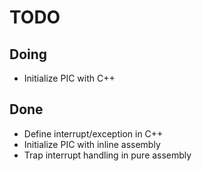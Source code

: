 # TODO

## Doing

* Initialize PIC with C++

## Done

* Define interrupt/exception in C++
* Initialize PIC with inline assembly
* Trap interrupt handling in pure assembly